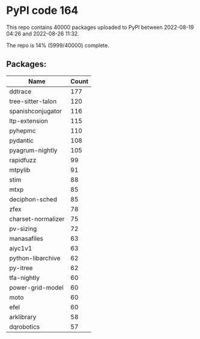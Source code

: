 # PyPI code 164

This repo contains 40000 packages uploaded to PyPI between 
2022-08-19 04:26 and 2022-08-26 11:32.

The repo is 14% (5999/40000) complete.

## Packages:

| Name  | Count |
| ----- | ----- |
| ddtrace | 177 |
| tree-sitter-talon | 120 |
| spanishconjugator | 116 |
| ltp-extension | 115 |
| pyhepmc | 110 |
| pydantic | 108 |
| pyagrum-nightly | 105 |
| rapidfuzz | 99 |
| mtpylib | 91 |
| stim | 88 |
| mtxp | 85 |
| deciphon-sched | 85 |
| zfex | 78 |
| charset-normalizer | 75 |
| pv-sizing | 72 |
| manasafiles | 63 |
| aiyc1v1 | 63 |
| python-libarchive | 62 |
| py-itree | 62 |
| tfa-nightly | 60 |
| power-grid-model | 60 |
| moto | 60 |
| efel | 60 |
| arklibrary | 58 |
| dqrobotics | 57 |


